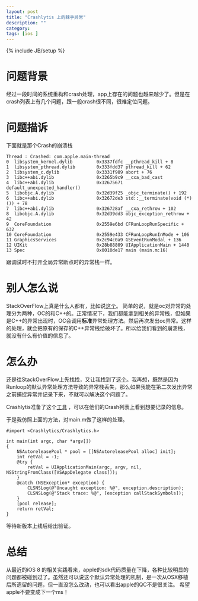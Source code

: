 ```yaml
---
layout: post
title: "Crashlytis 上的棘手异常"
description: ""
category: 
tags: [ios ]
---
```

{% include JB/setup %}

# 问题背景

经过一段时间的系统重构和crash处理，app上存在的问题也越来越少了。但是在crash列表上有几个问题，跟一般crash很不同，很难定位问题。

# 问题描诉

下面就是那个Crash的崩溃栈

```
Thread : Crashed: com.apple.main-thread
0  libsystem_kernel.dylib         0x3337fdfc __pthread_kill + 8
1  libsystem_pthread.dylib        0x333fdd37 pthread_kill + 62
2  libsystem_c.dylib              0x3331f909 abort + 76
3  libc++abi.dylib                0x3265b9c9 __cxa_bad_cast
4  libc++abi.dylib                0x32675671 default_unexpected_handler()
5  libobjc.A.dylib                0x32d39f25 _objc_terminate() + 192
6  libc++abi.dylib                0x32672de3 std::__terminate(void (*)()) + 78
7  libc++abi.dylib                0x326728af __cxa_rethrow + 102
8  libobjc.A.dylib                0x32d39dd3 objc_exception_rethrow + 42
9  CoreFoundation                 0x2559e6bd CFRunLoopRunSpecific + 632
10 CoreFoundation                 0x2559e433 CFRunLoopRunInMode + 106
11 GraphicsServices               0x2c94c0a9 GSEventRunModal + 136
12 UIKit                          0x28b88809 UIApplicationMain + 1440
13 Spec                           0x0010de17 main (main.m:16)
```

跟调试时不打开全局异常断点时的异常栈一样。

# 别人怎么说

StackOverFlow上真是什么人都有，比如说[这个](http://stackoverflow.com/questions/13777446/ios-how-to-get-stack-trace-of-an-unhandled-stdexception)。 简单的说，就是oc对异常的处理分为两种，OC的和C++的。正常情况下，我们都能拿到相关的异常栈，但如果是C++的异常出现时，OC会调用**标准**异常处理方法。然后再次发出oc异常。这样的处理，就会把原有的保存的C++异常栈给破坏了。所以给我们看到的崩溃栈，就没有什么有价值的信息了。

# 怎么办

还是往StackOverFlow上先找找，又让我找到了[这个](http://stackoverflow.com/questions/8100054/no-exception-stack-trace-in-console-under-xcode-4-2-ios-5)。我再想，既然是因为Runloop的默认异常处理方法导致的异常栈丢失，那么如果我能在第二次发出异常之前捕捉异常并记录下来，不就可以解决这个问题了。

Crashlytis准备了这个[工具](http://support.crashlytics.com/knowledgebase/articles/92519-how-do-i-use-logging) ，可以在他们的Crash列表上看到想要记录的信息。

于是我仿照上面的方法，对main.m做了这样的处理。

```
#import <Crashlytics/Crashlytics.h>

int main(int argc, char *argv[])
{
    NSAutoreleasePool * pool = [[NSAutoreleasePool alloc] init];
    int retVal = -1;
    @try {
        retVal = UIApplicationMain(argc, argv, nil, NSStringFromClass([VSAppDelegate class]));
    }
    @catch (NSException* exception) {
        CLSNSLog(@"Uncaught exception: %@", exception.description);
        CLSNSLog(@"Stack trace: %@", [exception callStackSymbols]);
    }
    [pool release];
    return retVal;
}
```

等待新版本上线后给出验证。

# 总结

从最近的iOS 8 的相关实践看来，apple的sdk代码质量在下降，各种比较明显的问题都被碰到过了。虽然还可以说这个默认异常处理的机制，是一次从OSX移植后所遗留的问题，但一直没怎么改动，也可以看出apple的QC不是很关注。 
希望apple不要变成下一个ms！